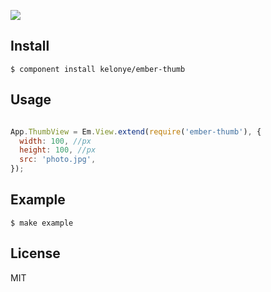 
![](https://dl.dropbox.com/u/30162278/ember-thumb.png) 

Install
---

    $ component install kelonye/ember-thumb

Usage
---

```javascript

App.ThumbView = Em.View.extend(require('ember-thumb'), {
  width: 100, //px
  height: 100, //px
  src: 'photo.jpg',
});

```


Example
---

    $ make example

License
---

MIT